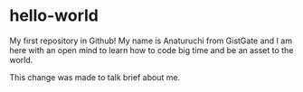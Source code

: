 # hello-world
My first repository in Github!
My name is Anaturuchi from GistGate and I am here with an open mind to learn how to code big time and be an asset to the world.

This change was made to talk brief about me.
